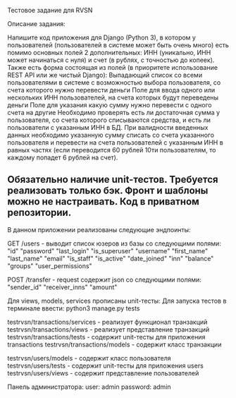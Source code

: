 Тестовое задание для RVSN

Описание задания:

Напишите код приложения для Django (Python 3), в котором у пользователей (пользователей в системе может быть очень много) 
есть помимо основных полей 2 дополнительных: ИНН (уникально, ИНН может начинаться с нуля) и счет (в рублях, с точностью до копеек). 
Также есть форма состоящая из полей (в приоритете  использование REST API или же чистый Django):
Выпадающий список со всеми пользователями в системе с возможностью выбора пользователя, со счета которого нужно перевести деньги
Поле для ввода одного или нескольких ИНН пользователей, на счета которых будут переведены деньги
Поле для указания какую сумму нужно перевести с одного счета на другие
Необходимо проверять есть ли достаточная сумма у пользователя, со счета которого списываются средства,
и есть ли пользователи с указанным ИНН в БД. При валидности введенных данных необходимо указанную сумму списать со счета указанного
пользователя и перевести на счета пользователей с указанным ИНН в равных частях (если переводится 60 рублей 10ти пользователям, то каждому попадет 6 рублей на счет).

Обязательно наличие unit-тестов.
Требуется реализовать только бэк. Фронт и шаблоны можно не настраивать.
Код в приватном репозитории. 
-------------------------------------------------------------------------------------------------------------------------------

В данном приложении реализованы следующие эндпоинты:

GET /users - выводит список юзеров из базы со следующими полями:
        "id"
        "password"
        "last_login"
        "is_superuser"
        "username"
        "first_name"
        "last_name"
        "email"
        "is_staff"
        "is_active"
        "date_joined"
        "inn"
        "balance"
        "groups"
        "user_permissions"

POST /transfer - request содержит json со следующими полями:
    "sender_id"
    "receiver_inns"
    "amount"

Для views, models, services прописаны unit-тесты:
    Для запуска тестов в терминале ввести: python3 manage.py tests
    
testrvsn/transactions/services - реализует функционал транзакций
testrvsn/transactions/views - реализует представление транзакций
testrvsn/transactions/tests - содержит unit-тесты для приложения transactions
testrvsn/transactions/models - содержит класс транзакции

testrvsn/users/models - содержит класс пользователя
testrvsn/users/tests - содержит unit-тесты для приложения users
testrvsn/users/views - содержит представление пользователей

Панель администратора:
user: admin 
password: admin
